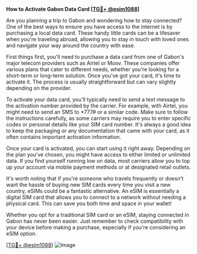**How to Activate Gabon Data Card [[TG💪+ @esim1088](https://t.me/s/esim1088)]**

Are you planning a trip to Gabon and wondering how to stay connected? One of the best ways to ensure you have access to the internet is by purchasing a local data card. These handy little cards can be a lifesaver when you're traveling abroad, allowing you to stay in touch with loved ones and navigate your way around the country with ease.

First things first, you'll need to purchase a data card from one of Gabon's major telecom providers such as Airtel or Moov. These companies offer various plans that cater to different needs, whether you're looking for a short-term or long-term solution. Once you've got your card, it's time to activate it. The process is usually straightforward but can vary slightly depending on the provider.

To activate your data card, you'll typically need to send a text message to the activation number provided by the carrier. For example, with Airtel, you might need to send an SMS to *777# or a similar code. Make sure to follow the instructions carefully, as some carriers may require you to enter specific codes or personal details like your SIM card number. It's always a good idea to keep the packaging or any documentation that came with your card, as it often contains important activation information.

Once your card is activated, you can start using it right away. Depending on the plan you've chosen, you might have access to either limited or unlimited data. If you find yourself running low on data, most carriers allow you to top up your account via mobile payment methods or at designated retail outlets.

It's worth noting that if you're someone who travels frequently or doesn't want the hassle of buying new SIM cards every time you visit a new country, eSIMs could be a fantastic alternative. An eSIM is essentially a digital SIM card that allows you to connect to a network without needing a physical card. This can save you both time and space in your wallet!

Whether you opt for a traditional SIM card or an eSIM, staying connected in Gabon has never been easier. Just remember to check compatibility with your device before making a purchase, especially if you're considering an eSIM option.

[[TG💪+ @esim1088](https://t.me/s/esim1088)] 
![Image](https://i.postimg.cc/Y0z9fWf4/image.png)